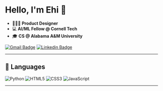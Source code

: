# Hello, I'm Ehi 👋

- 👩🏽‍💻 **Product Designer**  
- 💻 **AI/ML Fellow @ Cornell Tech**  
- 🎓 **CS @ Alabama A&M University**
  
[![Gmail Badge](https://img.shields.io/badge/-Gmail-c14438?style=for-the-badge&logo=Gmail&logoColor=white&link=mailto:heyehioko@gmail.com)](mailto:heyehioko@gmail.com)
[![Linkedin Badge](https://img.shields.io/badge/-LinkedIn-blue?style=for-the-badge&logo=Linkedin&logoColor=white&link=https://www.linkedin.com/in/ehi-oko/)](https://www.linkedin.com/in/ehi-oko/)

---

## 🌟 Languages  
![Python](https://img.shields.io/badge/Python-3776AB?style=for-the-badge&logo=python&logoColor=white)
![HTML5](https://img.shields.io/badge/HTML5-E34F26?style=for-the-badge&logo=html5&logoColor=white)
![CSS3](https://img.shields.io/badge/CSS3-1572B6?style=for-the-badge&logo=css3&logoColor=white)
![JavaScript](https://img.shields.io/badge/JavaScript-F7DF1E?style=for-the-badge&logo=javascript&logoColor=black)

---
